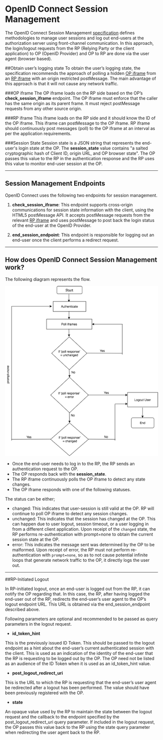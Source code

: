 # OpenID Connect Session Management

The OpenID Connect Session Management [specification](https://openid.net/specs/openid-connect-session-1_0.html)
defines methodologies to manage user sessions and log out end-users at the authorization server using front-channel communication.
In this approach, the login/logout requests from the RP (Relying Party or the client application) to OP (OpenID Provider)
and OP to RP are done via the user agent (browser based).

##Obtain user’s logging state
To obtain the user’s logging state, the specification recommends the approach of polling a hidden [OP iframe](#op-iframe)
from an [RP iframe](#rp-iframe) with an origin restricted postMessage. The main advantage of this approach is that it will not 
cause any network traffic.

###OP iframe
The OP iframe loads on the RP side based on the OP’s **check_session_iframe** endpoint.
The OP iframe must enforce that the caller has the same origin as its parent frame.
It must reject postMessage requests from any other source origin.

###RP iframe
This iframe loads on the RP side and it should know the ID of the OP iframe.
This iframe can postMessage to the OP iframe. RP iframe should continuously post messages (poll)
to the OP iframe at an interval as per the application requirements.

###Session State
Session state is a JSON string that represents the end-user's login state at the OP.
The **session_state** value contains "a salted cryptographic hash of Client ID, origin URL, and OP browser state".
The OP passes this value to the RP in the authentication response and the RP uses this value 
to monitor end-user session at the OP.

---

## Session Management Endpoints

OpenID Connect uses the following two endpoints for session management. 

1. **check_session_iframe**:
This endpoint supports cross-origin communications for session state information with the client, using the HTML5 postMessage API.
It accepts postMessage requests from the relevant [RP iframe](#rp-iframe) and uses postMessage to post back the login
status of the end-user at the OpenID Provider.

2. **end_session_endpoint**:
This endpoint is responsible for logging out an end-user once the client performs a redirect request.

---
## How does OpenID Connect Session Management work?

The following diagram represents the flow.

![session-management](../../../assets/img/concepts/session-management.png)

- Once the end-user needs to log in to the RP, the RP sends an authentication request to the OP.
- The OP responds back with the **session_state**.
- The RP iframe continuously polls the OP iframe to detect any state changes.
- The OP iframe responds with one of the following statuses.

The status can be either;

- changed: This indicates that user-session is still valid at the OP. RP will continue to poll
             OP iframe to detect any session changes. 
- unchanged: This indicates that the session has changed at the OP.
               This can happen due to user logout, session timeout, or a user logging in from a different client application.
               Upon receipt of the `changed` state, the RP performs re-authentication with prompt=none 
               to obtain the current session state at the OP.
- error: This indicates the message sent was determined by the OP to be malformed.
           Upon receipt of error, the RP must not perform re-authentication with `prompt=none`,
           so as to not cause potential infinite loops that generate network traffic to the OP, it directly logs the user out.
---
  
##RP-Initiated Logout

In RP-initiated logout, once an end-user is logged out from the RP, it can notify the OP regarding that.
In this case, the RP, after having logged the end-user out of the RP,
redirects the end-user’s user agent to the OP’s logout endpoint URL.
This URL is obtained via the end_session_endpoint described above.

Following parameters are optional and recommended to be passed as query parameters in the logout request.

- **id_token_hint**

This is the previously issued ID Token. This should be passed to the logout endpoint as a hint about the end-user’s current
authenticated session with the client. This is used as an indication of the identity of the end-user that the RP is 
requesting to be logged out by the OP. The OP need not be listed as an audience of the ID Token 
when it is used as an id_token_hint value.

- **post_logout_redirect_uri**

This is the URL to which the RP is requesting that the end-user’s user agent be redirected after a logout has been performed.
The value should have been previously registered with the OP. 

- **state**

An opaque value used by the RP to maintain the state between the logout request and the callback to the endpoint
specified by the post_logout_redirect_uri query parameter. If included in the logout request, the OP passes this value
back to the RP using the state query parameter when redirecting the user agent back to the RP.
